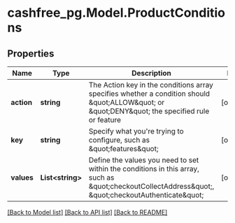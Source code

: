 # cashfree_pg.Model.ProductConditions

## Properties

Name | Type | Description | Notes
------------ | ------------- | ------------- | -------------
**action** | **string** | The Action key in the conditions array specifies whether a condition should \&quot;ALLOW\&quot; or \&quot;DENY\&quot; the specified rule or feature | [optional] 
**key** | **string** | Specify what you&#39;re trying to configure, such as \&quot;features\&quot; | [optional] 
**values** | **List&lt;string&gt;** | Define the values you need to set within the conditions in this array, such as \&quot;checkoutCollectAddress\&quot;, \&quot;checkoutAuthenticate\&quot; | [optional] 

[[Back to Model list]](../README.md#documentation-for-models) [[Back to API list]](../README.md#documentation-for-api-endpoints) [[Back to README]](../README.md)

